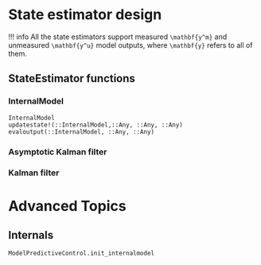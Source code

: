 # State estimator design

!!! info 
    All the state estimators support measured ``\mathbf{y^m}`` and unmeasured 
    ``\mathbf{y^u}`` model outputs, where ``\mathbf{y}`` refers to all of them.

## StateEstimator functions

### InternalModel

```@docs
InternalModel
updatestate!(::InternalModel,::Any, ::Any, ::Any)
evaloutput(::InternalModel, ::Any, ::Any)
```

### Asymptotic Kalman filter

### Kalman filter

# Advanced Topics

## Internals

```@docs
ModelPredictiveControl.init_internalmodel
```